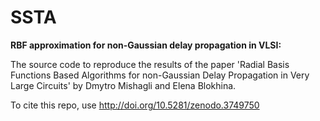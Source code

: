 # SSTA

**RBF approximation for non-Gaussian delay propagation in VLSI:**

The source code to reproduce the results of the paper 'Radial Basis Functions Based Algorithms for non-Gaussian Delay Propagation in Very Large Circuits' by Dmytro Mishagli and Elena Blokhina.



To cite this repo, use http://doi.org/10.5281/zenodo.3749750
